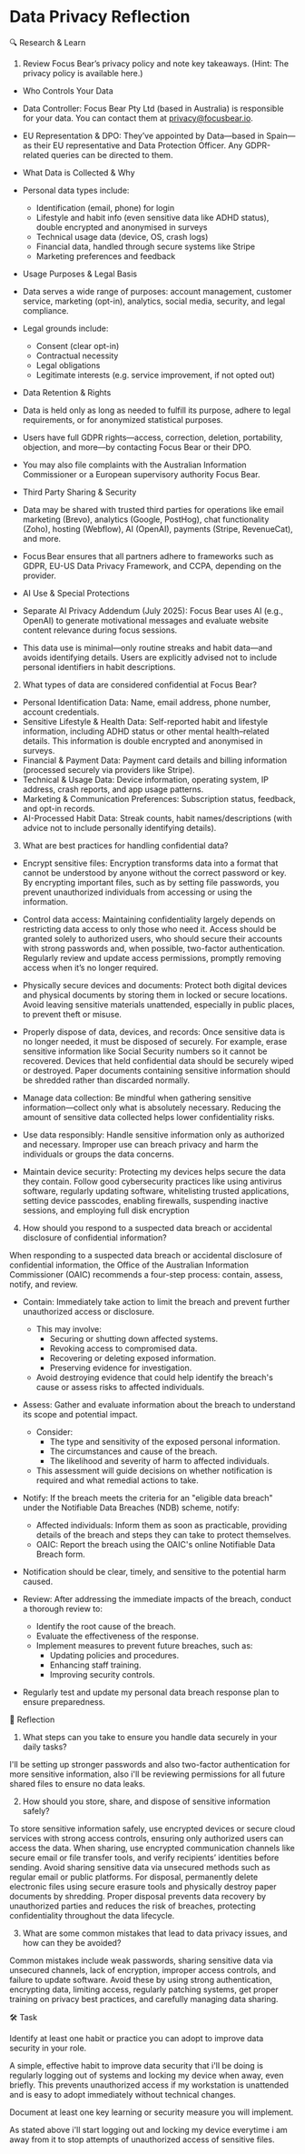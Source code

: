 # Data Privacy Reflection

🔍 Research & Learn

1. Review Focus Bear’s privacy policy and note key takeaways. (Hint: The privacy policy is available here.)

- Who Controls Your Data

- Data Controller: Focus Bear Pty Ltd (based in Australia) is responsible for your data. You can contact them at <privacy@focusbear.io>.

- EU Representation & DPO: They’ve appointed by Data—based in Spain—as their EU representative and Data Protection Officer. Any GDPR-related queries can be directed to them.

- What Data is Collected & Why

- Personal data types include:
  - Identification (email, phone) for login
  - Lifestyle and habit info (even sensitive data like ADHD status), double encrypted and anonymised in surveys
  - Technical usage data (device, OS, crash logs)
  - Financial data, handled through secure systems like Stripe
  - Marketing preferences and feedback

- Usage Purposes & Legal Basis

- Data serves a wide range of purposes: account management, customer service, marketing (opt-in), analytics, social media, security, and legal compliance.

- Legal grounds include:
  - Consent (clear opt-in)
  - Contractual necessity
  - Legal obligations
  - Legitimate interests (e.g. service improvement, if not opted out)

- Data Retention & Rights

- Data is held only as long as needed to fulfill its purpose, adhere to legal requirements, or for anonymized statistical purposes.
- Users have full GDPR rights—access, correction, deletion, portability, objection, and more—by contacting Focus Bear or their DPO.
- You may also file complaints with the Australian Information Commissioner or a European supervisory authority
  Focus Bear.

- Third Party Sharing & Security

- Data may be shared with trusted third parties for operations like email marketing (Brevo), analytics (Google, PostHog), chat functionality (Zoho), hosting (Webflow), AI (OpenAI), payments (Stripe, RevenueCat), and more.
- Focus Bear ensures that all partners adhere to frameworks such as GDPR, EU-US Data Privacy Framework, and CCPA, depending on the provider.

- AI Use & Special Protections

- Separate AI Privacy Addendum (July 2025): Focus Bear uses AI (e.g., OpenAI) to generate motivational messages and evaluate website content relevance during focus sessions.
- This data use is minimal—only routine streaks and habit data—and avoids identifying details. Users are explicitly advised not to include personal identifiers in habit descriptions.

2. What types of data are considered confidential at Focus Bear?

- Personal Identification Data: Name, email address, phone number, account credentials.
- Sensitive Lifestyle & Health Data: Self-reported habit and lifestyle information, including ADHD status or other mental health–related details. This information is double encrypted and anonymised in surveys.
- Financial & Payment Data: Payment card details and billing information (processed securely via providers like Stripe).
- Technical & Usage Data: Device information, operating system, IP address, crash reports, and app usage patterns.
- Marketing & Communication Preferences: Subscription status, feedback, and opt-in records.
- AI-Processed Habit Data: Streak counts, habit names/descriptions (with advice not to include personally identifying details).

3. What are best practices for handling confidential data?

- Encrypt sensitive files:
  Encryption transforms data into a format that cannot be understood by anyone without the correct password or key. By encrypting important files, such as by setting file passwords, you prevent unauthorized individuals from accessing or using the information.

- Control data access:
  Maintaining confidentiality largely depends on restricting data access to only those who need it. Access should be granted solely to authorized users, who should secure their accounts with strong passwords and, when possible, two-factor authentication. Regularly review and update access permissions, promptly removing access when it’s no longer required.

- Physically secure devices and documents:
  Protect both digital devices and physical documents by storing them in locked or secure locations. Avoid leaving sensitive materials unattended, especially in public places, to prevent theft or misuse.

- Properly dispose of data, devices, and records:
  Once sensitive data is no longer needed, it must be disposed of securely. For example, erase sensitive information like Social Security numbers so it cannot be recovered. Devices that held confidential data should be securely wiped or destroyed. Paper documents containing sensitive information should be shredded rather than discarded normally.

- Manage data collection:
  Be mindful when gathering sensitive information—collect only what is absolutely necessary. Reducing the amount of sensitive data collected helps lower confidentiality risks.

- Use data responsibly:
  Handle sensitive information only as authorized and necessary. Improper use can breach privacy and harm the individuals or groups the data concerns.

- Maintain device security:
  Protecting my devices helps secure the data they contain. Follow good cybersecurity practices like using antivirus software, regularly updating software, whitelisting trusted applications, setting device passcodes, enabling firewalls, suspending inactive sessions, and employing full disk encryption

4. How should you respond to a suspected data breach or accidental disclosure of confidential information?

When responding to a suspected data breach or accidental disclosure of confidential information, the Office of the Australian Information Commissioner (OAIC) recommends a four-step process: contain, assess, notify, and review.

- Contain: Immediately take action to limit the breach and prevent further unauthorized access or disclosure.
  - This may involve:
    - Securing or shutting down affected systems.
    - Revoking access to compromised data.
    - Recovering or deleting exposed information.
    - Preserving evidence for investigation.
  - Avoid destroying evidence that could help identify the breach's cause or assess risks to affected individuals.

- Assess: Gather and evaluate information about the breach to understand its scope and potential impact.
  - Consider:
    - The type and sensitivity of the exposed personal information.
    - The circumstances and cause of the breach.
    - The likelihood and severity of harm to affected individuals.
  - This assessment will guide decisions on whether notification is required and what remedial actions to take.

- Notify: If the breach meets the criteria for an "eligible data breach" under the Notifiable Data Breaches (NDB) scheme, notify:
  - Affected individuals: Inform them as soon as practicable, providing details of the breach and steps they can take to protect themselves.
  - OAIC: Report the breach using the OAIC's online Notifiable Data Breach form.
- Notification should be clear, timely, and sensitive to the potential harm caused.

- Review: After addressing the immediate impacts of the breach, conduct a thorough review to:
  - Identify the root cause of the breach.
  - Evaluate the effectiveness of the response.
  - Implement measures to prevent future breaches, such as:
    - Updating policies and procedures.
    - Enhancing staff training.
    - Improving security controls.
- Regularly test and update my personal data breach response plan to ensure preparedness.

📝 Reflection

1. What steps can you take to ensure you handle data securely in your daily tasks?

I'll be setting up stronger passwords and also two-factor authentication for more sensitive information, also i'll be reviewing permissions for all future shared files to ensure no data leaks.

2. How should you store, share, and dispose of sensitive information safely?

To store sensitive information safely, use encrypted devices or secure cloud services with strong access controls, ensuring only authorized users can access the data. When sharing, use encrypted communication channels like secure email or file transfer tools, and verify recipients’ identities before sending. Avoid sharing sensitive data via unsecured methods such as regular email or public platforms. For disposal, permanently delete electronic files using secure erasure tools and physically destroy paper documents by shredding. Proper disposal prevents data recovery by unauthorized parties and reduces the risk of breaches, protecting confidentiality throughout the data lifecycle.

3. What are some common mistakes that lead to data privacy issues, and how can they be avoided?

Common mistakes include weak passwords, sharing sensitive data via unsecured channels, lack of encryption, improper access controls, and failure to update software. Avoid these by using strong authentication, encrypting data, limiting access, regularly patching systems, get proper training on privacy best practices, and carefully managing data sharing.

🛠️ Task

Identify at least one habit or practice you can adopt to improve data security in your role.

A simple, effective habit to improve data security that i'll be doing is regularly logging out of systems and locking my device when away, even briefly. This prevents unauthorized access if my workstation is unattended and is easy to adopt immediately without technical changes.

Document at least one key learning or security measure you will implement.

As stated above i'll start logging out and locking my device everytime i am away from it to stop attempts of unauthorized access of sensitive files.
